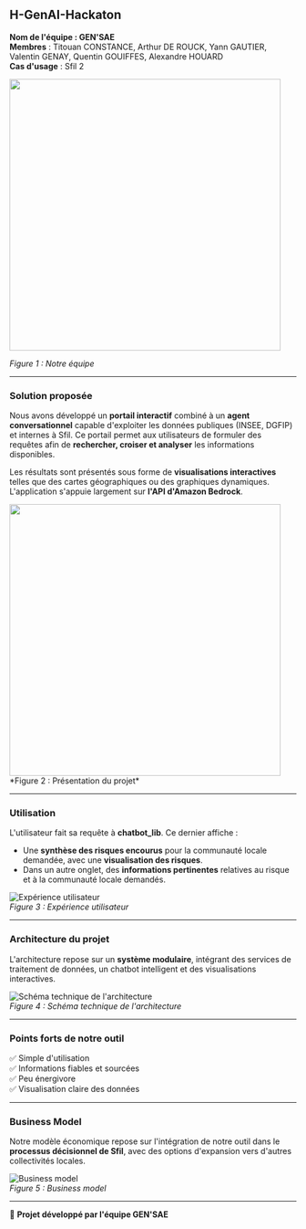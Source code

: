 ## H-GenAI-Hackaton

**Nom de l'équipe : GEN'SAE**  
**Membres** : Titouan CONSTANCE, Arthur DE ROUCK, Yann GAUTIER, Valentin GENAY, Quentin GOUIFFES, Alexandre HOUARD  
**Cas d'usage** : Sfil 2  

 <img src="https://github.com/user-attachments/assets/b7d89183-b44e-4d7f-a888-795390c68234" style="width: 476px;" />

*Figure 1 : Notre équipe*  

---

### Solution proposée
Nous avons développé un **portail interactif** combiné à un **agent conversationnel** capable d'exploiter les données publiques (INSEE, DGFIP) et internes à Sfil. Ce portail permet aux utilisateurs de formuler des requêtes afin de **rechercher, croiser et analyser** les informations disponibles.  

Les résultats sont présentés sous forme de **visualisations interactives** telles que des cartes géographiques ou des graphiques dynamiques. L'application s'appuie largement sur **l'API d'Amazon Bedrock**.  

 <img src="https://github.com/user-attachments/assets/fadd2dab-632d-4bc7-bb51-1157513fa3ee" style="width: 476px;" />
*Figure 2 : Présentation du projet*  

---

### Utilisation
L'utilisateur fait sa requête à **chatbot_lib**. Ce dernier affiche :  
- Une **synthèse des risques encourus** pour la communauté locale demandée, avec une **visualisation des risques**.  
- Dans un autre onglet, des **informations pertinentes** relatives au risque et à la communauté locale demandés.  

![Expérience utilisateur](https://github.com/user-attachments/assets/e26408f7-6d7a-4e55-aa76-35be24e76dac)  
*Figure 3 : Expérience utilisateur*  

---

### Architecture du projet
L'architecture repose sur un **système modulaire**, intégrant des services de traitement de données, un chatbot intelligent et des visualisations interactives.  

![Schéma technique de l'architecture](https://github.com/user-attachments/assets/52174c21-5db5-457c-a215-57b3698e604b)  
*Figure 4 : Schéma technique de l'architecture*  

---

### Points forts de notre outil
✅ Simple d'utilisation  
✅ Informations fiables et sourcées  
✅ Peu énergivore  
✅ Visualisation claire des données  

---

### Business Model
Notre modèle économique repose sur l'intégration de notre outil dans le **processus décisionnel de Sfil**, avec des options d'expansion vers d'autres collectivités locales.  

![Business model](https://github.com/user-attachments/assets/9be3def7-b240-49ae-abf0-6ef0424d6c24)  
*Figure 5 : Business model*  

---

📌 **Projet développé par l'équipe GEN'SAE**
